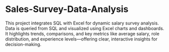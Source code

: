 # Sales-Survey-Data-Analysis
This project integrates SQL with Excel for dynamic salary survey analysis. Data is queried from SQL and visualized using Excel charts and dashboards. It highlights trends, comparisons, and key metrics like average salary, role distribution, and experience levels—offering clear, interactive insights for decision-making.
